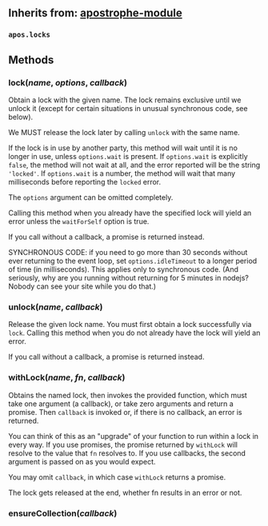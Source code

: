 ## Inherits from: [apostrophe-module](../apostrophe-module/README.md)
### `apos.locks`

## Methods
### lock(*name*, *options*, *callback*)
Obtain a lock with the given name. The lock remains exclusive until
we unlock it (except for certain situations in unusual synchronous code,
see below).

We MUST release the lock later by calling `unlock` with the same name.

If the lock is in use by another party, this method will wait until it is
no longer in use, unless `options.wait` is present. If `options.wait`
is explicitly `false`, the method will not wait at all, and
the error reported will be the string `'locked'`. If `options.wait`
is a number, the method will wait that many milliseconds before
reporting the `locked` error.

The `options` argument can be omitted completely.

Calling this method when you already have the specified lock will
yield an error unless the `waitForSelf` option is true.

If you call without a callback, a promise is returned instead.

SYNCHRONOUS CODE: if you need to go more than 30 seconds without ever returning to the
event loop, set `options.idleTimeout` to a longer period of time (in milliseconds).
This applies only to synchronous code. (And seriously, why  are you running
without returning for 5 minutes in nodejs? Nobody can see your site while you do that.)
### unlock(*name*, *callback*)
Release the given lock name. You must first obtain a lock successfully
via `lock`. Calling this method when you do not already have the lock will
yield an error.

If you call without a callback, a promise is returned instead.
### withLock(*name*, *fn*, *callback*)
Obtains the named lock, then invokes the provided function,
which must take one argument (a callback), or
take zero arguments and return a promise. Then `callback`
is invoked or, if there is no callback, an error is returned.

You can think of this as an "upgrade" of your function to
run within a lock in every way. If you use promises,
the promise returned by `withLock` will resolve to the
value that `fn` resolves to. If you use callbacks, the
second argument is passed on as you would expect.

You may omit `callback`, in which case `withLock`
returns a promise.

The lock gets released at the end, whether fn results in an
error or not.
### ensureCollection(*callback*)

